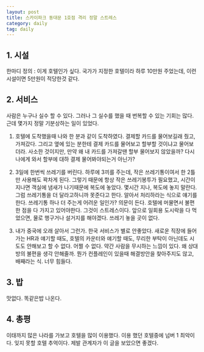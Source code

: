 ```yaml
---
layout: post
title: 스카이파크 동대문 1호점 격리 정말 스트레스
category: daily
tag: daily
---
```


## 1. 시설
한마디 정의 : 이게 호텔인가 싶다. 국가가 지정한 호텔이라 하루 10만원 주었는데, 이런 시설이면 5만원이 적당한것 같다.

## 2. 서비스
사람은 누구나 실수 할 수 있다. 그러나 그 실수를 했을 때 번복할 수 있는 기회는 많다. 근데 몇가지 정말 기분상하는 일이 있었다.

1) 호텔에 도착했을때 나와 한 분과 같이 도착하였다. 결제할 카드를 물어보길래 줬고, 가져갔다. 그리고 옆에 있는 분한테 결제 카드를 물어보고 할부할 것이냐고 물어보더라. 사소한 것이지만, 만약 왜 내 카드를 가져갈땐 할부 물어보지 않았을까? 다시 나에게 와서 할부에 대하 결제 물어봐야되는거 아닌가?

2) 3일에 한번씩 쓰레기를 버린다. 하루에 3끼를 주는데, 작은 쓰레기통이여서 한 2틀만 사용해도 꽉차게 된다. 그렇기 때문에 항상 작은 쓰레기봉투가 필요했고, 시간이 지나면 객실에 냄새가 나기때문에 복도에 놓았다. 몇시간 지나, 복도에 놓지 말란다. 그럼 쓰레기통을 더 달라고하니까 못준다고 한다. 알아서 처리하라는 식으로 얘기를 한다. 쓰레기통 하나 더 주는게 어려운 일인가? 의문이 든다. 호텔에 머물면서 불편한 점을 다 가지고 있어야한다. 그것이 스트레스이다. 앞으로 일회용 도시락을 다 먹었으면, 물로 행구거나 설거지를 해야겠다. 쓰레기 놓을 곳이 없다.

3) 내가 중국에 오래 살아서 그런가. 한국 서비스가 별로 안좋았다. 새로운 직장에 들어가는 HR과 얘기할 때도, 호텔의 카운터와 얘기할 때도, 무리한 부탁이 아닌데도 시도도 안해보고 할 수 없다. 어쩔 수 없다. 약간 사람을 무시하는 느낌이 있다. 왜 상대방의 불편을 생각 안해줄까. 뭔가 컨플레인이 있을때 해결방안을 찾아주지도 않고, 배째라는 식. 너무 힘들다.

## 3. 밥
맛없다. 똑같은밥 나온다.

## 4. 총평
이태까지 많은 나라를 가보고 호텔을 많이 이용했다. 이용 했던 호텔중에 넘버 1 최악이다. 잊지 못할 호텔 추억이다. 제발 관계자가 이 글을 보았으면 좋겠다.
